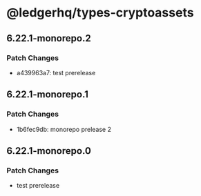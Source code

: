 # @ledgerhq/types-cryptoassets

## 6.22.1-monorepo.2

### Patch Changes

- a439963a7: test prerelease

## 6.22.1-monorepo.1

### Patch Changes

- 1b6fec9db: monorepo prelease 2

## 6.22.1-monorepo.0

### Patch Changes

- test prerelease
